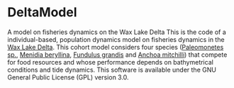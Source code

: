 # DeltaModel
A model on fisheries dynamics on the Wax Lake Delta
This is the code of a individual-based, population dynamics model on fisheries dynamics in the [Wax Lake Delta](http://en.wikipedia.org/wiki/Wax_Lake). This cohort model considers four species ([Paleomonetes sp.](http://en.wikipedia.org/wiki/Palaemonetes), [Menidia beryllina](http://en.wikipedia.org/wiki/Inland_silverside), [Fundulus grandis](http://en.wikipedia.org/wiki/Gulf_killifish) and [Anchoa mitchilli](http://en.wikipedia.org/wiki/Anchoa_mitchilli)) that compete for food resources and whose performance depends on bathymetrical conditions and tide dynamics. This software is available under the GNU General Public License (GPL) version 3.0.
